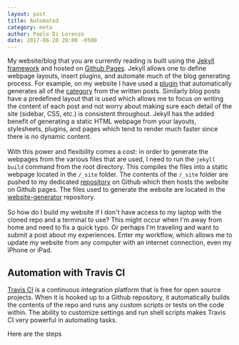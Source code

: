 ```yaml
---
layout: post
title: Automated 
category: meta
author: Paolo Di Lorenzo
date: 2017-06-20 20:00 -0500
---
```


My website/blog that you are currently reading is built using the [Jekyll framework](https://jekyllrb.com) and hosted on [Github Pages](https://pages.github.com). Jekyll allows one to define webpage layouts, insert plugins, and automate much of the blog generating process. For example, on my website I have used a [plugin]() that automatically generates all of the [category]({{site.url}}/blog/categories) from the written posts. Similarly blog posts have a predefined layout that is used which allows me to focus on writing the content of each post and not worry about making sure each detail of the site (sidebar, CSS, etc.) is consistent throughout. Jekyll has the added benefit of generating a static HTML webpage from your layouts, stylesheets, plugins, and pages which tend to render much faster since there is no dynamic content.
<br><br>
With this power and flexibility comes a cost: in order to generate the webpages from the various files that are used, I need to run the `jekyll build` command from the root directory. This compiles the files into a static webpage located in the `/_site` folder. The contents of the `/_site` folder are pushed to my dedicated [repository](https://github.com/pdil/_site) on Github which then hosts the website on Github pages. The files used to generate the website are located in the [website-generator](https://github.com/pdil/website-generator) repository.
<br><br>
So how do I build my website if I don't have access to my laptop with the cloned repo and a terminal to use? This might occur when I'm away from home and need to fix a quick typo. Or perhaps I'm traveling and want to submit a post about my experiences. Enter my workflow, which allows me to update my website from any computer with an internet connection, even my iPhone or iPad.

## Automation with Travis CI
[Travis CI](https://travis-ci.org) is a continuous integration platform that is free for open source projects. When it is hooked up to a Github repository, it automatically builds the contents of the repo and runs any custom scripts or tests on the code within. The ability to customize settings and run shell scripts makes Travis CI very powerful in automating tasks.

Here are the steps